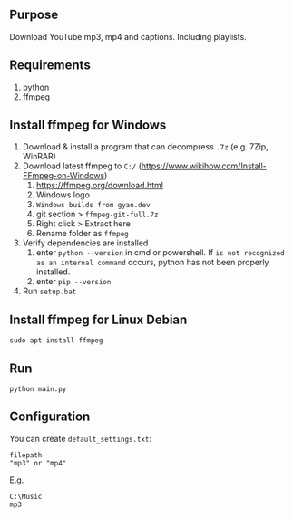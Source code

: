 ## Purpose
Download YouTube mp3, mp4 and captions. Including playlists.

## Requirements
1. python
2. ffmpeg

## Install ffmpeg for Windows

1. Download & install a program that can decompress `.7z` (e.g. 7Zip, WinRAR)
2. Download latest ffmpeg to `C:/` (https://www.wikihow.com/Install-FFmpeg-on-Windows)
    1. https://ffmpeg.org/download.html
    2. Windows logo
    3. `Windows builds from gyan.dev`
    4. git section > `ffmpeg-git-full.7z`
    5. Right click > Extract here
    6. Rename folder as `ffmpeg`
3. Verify dependencies are installed
    1. enter `python --version` in cmd or powershell. If `is not recognized as an internal command` occurs, python has not been properly installed.
    2. enter `pip --version`
4. Run `setup.bat`

## Install ffmpeg for Linux Debian

```
sudo apt install ffmpeg
```

## Run

```
python main.py
```

## Configuration

You can create `default_settings.txt`:

```
filepath
"mp3" or "mp4"
```

E.g.

```
C:\Music
mp3
```